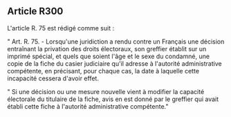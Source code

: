 Article R300
----
L'article R. 75 est rédigé comme suit :

" Art. R. 75. - Lorsqu'une juridiction a rendu contre un Français une décision
entraînant la privation des droits électoraux, son greffier établit sur un
imprimé spécial, et quels que soient l'âge et le sexe du condamné, une copie de
la fiche du casier judiciaire qu'il adresse à l'autorité administrative
compétente, en précisant, pour chaque cas, la date à laquelle cette incapacité
cessera d'avoir effet.

" Si une décision ou une mesure nouvelle vient à modifier la capacité électorale
du titulaire de la fiche, avis en est donné par le greffier qui avait établi
cette fiche à l'autorité administrative compétente."
